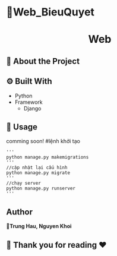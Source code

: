 # 📃Web_BieuQuyet
 <h1 align="center">Web</h1> 

## :star2: About the Project




## :gear: Built With

- Python
- Framework
  - Django

## 🚀 Usage
  comming soon!
  #lệnh khởi tạo

    '''
    python manage.py makemigrations
    '''
    //cập nhật lại cấu hình
    python manage.py migrate
    '''
    //chạy server
    python manage.py runserver
    '''
## Author

👤**Trung Hau, Nguyen Khoi**


## 🤝 Thank you for reading ❤️